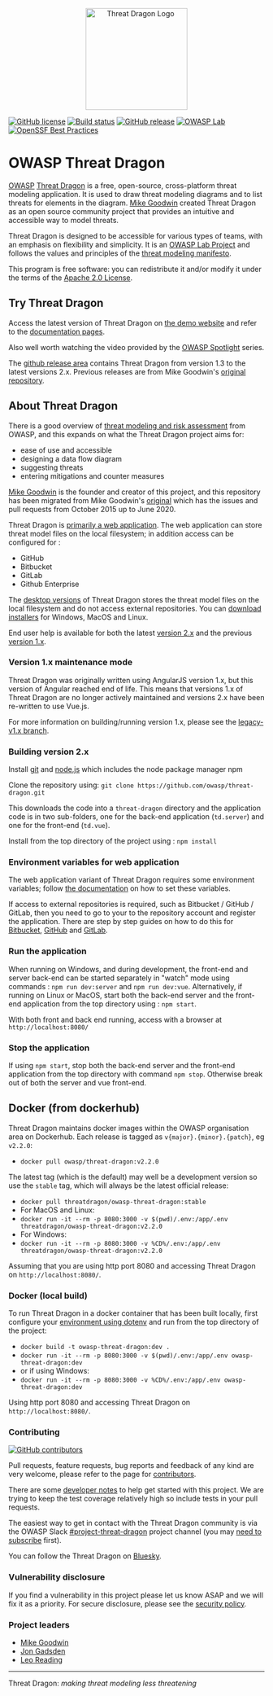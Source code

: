 <p align="center">
  <img src="https://raw.githubusercontent.com/owasp/threat-dragon/main/td.vue/src/assets/threatdragon_logo_solid_image.svg"
  width="200" alt="Threat Dragon Logo"/>
</p>

[![GitHub license](https://img.shields.io/github/license/owasp/threat-dragon.svg)](license.txt)
[![Build status](https://github.com/OWASP/threat-dragon/actions/workflows/push.yaml/badge.svg?event=push)][build]
[![GitHub release](https://img.shields.io/github/release/owasp/threat-dragon.svg)][latest]
[![OWASP Lab](https://img.shields.io/badge/owasp-lab%20project-f7b73c.svg)](https://www.owasp.org/projects)
[![OpenSSF Best Practices](https://www.bestpractices.dev/projects/9266/badge)](https://www.bestpractices.dev/projects/9266)

# OWASP Threat Dragon

[OWASP][owasp] [Threat Dragon][project] is a free, open-source, cross-platform threat modeling application.
It is used to draw threat modeling diagrams and to list threats for elements in the diagram.
[Mike Goodwin](https://github.com/mike-goodwin) created Threat Dragon as an open source community project
that provides an intuitive and accessible way to model threats.

Threat Dragon is designed to be accessible for various types of teams, with an emphasis on flexibility and simplicity.
It is an [OWASP Lab Project][project] and follows the values and principles of the [threat modeling manifesto][manifesto].

This program is free software: you can redistribute it and/or modify it
under the terms of the [Apache 2.0 License][license].

## Try Threat Dragon

Access the latest version of Threat Dragon on [the demo website][demo] and refer to the [documentation pages][docs].

Also well worth watching the video provided by the
[OWASP Spotlight](https://www.youtube.com/playlist?list=PLUKo5k_oSrfOTl27gUmk2o-NBKvkTGw0T) series.

The [github release area][releases] contains Threat Dragon from version 1.3 to the latest versions 2.x.
Previous releases are from Mike Goodwin's
[original repository](https://github.com/mike-goodwin/owasp-threat-dragon-desktop/releases).

## About Threat Dragon

There is a good overview of
[threat modeling and risk assessment](https://owasp.org/www-community/Application_Threat_Modeling)
from OWASP, and this expands on what the Threat Dragon project aims for:

- ease of use and accessible
- designing a data flow diagram
- suggesting threats
- entering mitigations and counter measures

[Mike Goodwin](https://github.com/mike-goodwin) is the founder and creator of this project,
and this repository has been migrated from
Mike Goodwin's [original](https://github.com/mike-goodwin/owasp-threat-dragon)
which has the issues and pull requests from October 2015 up to June 2020.

Threat Dragon is [primarily a web application](https://github.com/OWASP/threat-dragon/releases).
The web application can store threat model files on the local filesystem; in addition access can be configured for :

- GitHub
- Bitbucket
- GitLab
- Github Enterprise

The [desktop versions](https://github.com/OWASP/threat-dragon/releases) of Threat Dragon
stores the threat model files on the local filesystem and do not access external repositories.
You can [download installers](https://github.com/OWASP/threat-dragon/releases) for Windows, MacOS and Linux.

End user help is available for both the latest [version 2.x][docs]
and the previous [version 1.x](https://owasp.org/www-project-threat-dragon/docs-1/).

### Version 1.x maintenance mode

Threat Dragon was originally written using AngularJS version 1.x, but this version of Angular reached end of life.
This means that versions 1.x of Threat Dragon are no longer actively maintained
and versions 2.x have been re-written to use Vue.js.

For more information on building/running version 1.x,
please see the [legacy-v1.x branch](https://github.com/OWASP/threat-dragon/tree/legacy-v1.x).

### Building version 2.x

Install [git](https://git-scm.com/downloads) and [node.js][download] which includes the node package manager npm

Clone the repository using: `git clone https://github.com/owasp/threat-dragon.git`

This downloads the code into a `threat-dragon` directory and the application code is in two sub-folders,
one for the back-end application (`td.server`) and one for the front-end (`td.vue`).

Install from the top directory of the project using : `npm install`

### Environment variables for web application

The web application variant of Threat Dragon requires some environment variables;
follow [the documentation][config] on how to set these variables.

If access to external repositories is required, such as Bitbucket / GitHub  / GitLab,
then you need to go to your to the repository account and register the application.
There are step by step guides on how to do this for [Bitbucket][bitbucket], [GitHub][github] and [GitLab][gitlab].

### Run the application

When running on Windows, and during development, the front-end and server back-end
can be started separately in "watch" mode using commands : `npm run dev:server` and `npm run dev:vue`.
Alternatively, if running on Linux or MacOS, start both the back-end server and the front-end application
from the top directory using : `npm start`.

With both front and back end running, access with a browser at `http://localhost:8080/`

### Stop the application

If using `npm start`, stop both the back-end server and the front-end application
from the top directory with command `npm stop`. Otherwise break out of both the server and vue front-end.

## Docker (from dockerhub)

Threat Dragon maintains docker images within the OWASP organisation area on Dockerhub.
Each release is tagged as `v{major}.{minor}.{patch}`, eg `v2.2.0`:

- `docker pull owasp/threat-dragon:v2.2.0`

The latest tag (which is the default) may well be a development version
so use the `stable` tag, which will always be the latest official release:

- `docker pull threatdragon/owasp-threat-dragon:stable`
- For MacOS and Linux:
- `docker run -it --rm -p 8080:3000 -v $(pwd)/.env:/app/.env threatdragon/owasp-threat-dragon:v2.2.0`
- For Windows:
- `docker run -it --rm -p 8080:3000 -v %CD%/.env:/app/.env threatdragon/owasp-threat-dragon:v2.2.0`

Assuming that you are using http port 8080 and accessing Threat Dragon on `http://localhost:8080/`.

### Docker (local build)

To run Threat Dragon in a docker container that has been built locally,
first configure your [environment using dotenv][config] and run from the top directory of the project:

- `docker build -t owasp-threat-dragon:dev .`
- `docker run -it --rm -p 8080:3000 -v $(pwd)/.env:/app/.env owasp-threat-dragon:dev`
- or if using Windows:
- `docker run -it --rm -p 8080:3000 -v %CD%/.env:/app/.env owasp-threat-dragon:dev`

Using http port 8080 and accessing Threat Dragon on `http://localhost:8080/`.

### Contributing

[![GitHub contributors](https://img.shields.io/github/contributors/owasp/threat-dragon.svg)][contributors]

Pull requests, feature requests, bug reports and feedback of any kind are very welcome,
please refer to the page for [contributors](contributing.md).

There are some [developer notes][notes] to help get started with this project.
We are trying to keep the test coverage relatively high so include tests in your pull requests.

The easiest way to get in contact with the Threat Dragon community is via the OWASP Slack
[#project-threat-dragon][td-slack] project channel (you may [need to subscribe][subscribe] first).

You can follow the Threat Dragon on [Bluesky][bluesky].

### Vulnerability disclosure

If you find a vulnerability in this project please let us know ASAP and we will fix it as a priority.
For secure disclosure, please see the [security policy](security.md).

### Project leaders

- [Mike Goodwin](mailto:mike.goodwin@owasp.org)
- [Jon Gadsden](mailto:jon.gadsden@owasp.org)
- [Leo Reading](mailto:leo.reading@owasp.org)

----

Threat Dragon: _making threat modeling less threatening_

[bluesky]: https://bsky.app/profile/threatdragon.bsky.social
[build]: https://github.com/OWASP/threat-dragon/actions/workflows/push.yaml
[bitbucket]: https://www.threatdragon.com/docs/configure/bitbucket.html
[contributors]: https://github.com/OWASP/threat-dragon/graphs/contributors
[demo]: https://www.threatdragon.com/#/
[docs]: https://www.threatdragon.com/docs/
[download]: https://nodejs.org/en/download/package-manager
[config]: https://www.threatdragon.com/docs/configure/configure.html
[github]: https://www.threatdragon.com/docs/configure/github.html
[gitlab]: https://www.threatdragon.com/docs/configure/gitlab.html
[latest]: https://github.com/owasp/threat-dragon/releases/latest
[license]: https://github.com/OWASP/threat-dragon/blob/v2.2.0/license.txt
[manifesto]: https://www.threatmodelingmanifesto.org/
[notes]: https://www.threatdragon.com/docs/development/development.html
[owasp]: https://www.owasp.org
[project]: https://owasp.org/www-project-threat-dragon
[releases]: https://github.com/OWASP/threat-dragon/releases
[subscribe]: https://owasp.org/slack/invite
[td-slack]: https://owasp.slack.com/messages/CURE8PQ68
